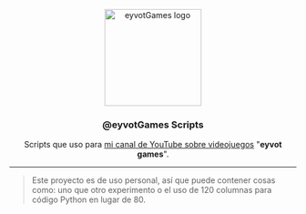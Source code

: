 <p align="center">
   <a href="https://youtube.com/@eyvotGames" aria-label="Ir a canal de YouTube @eyvotGames">
    <img src="[drawing.jpg](https://github.com/eyvotCodes/eyvotgames-scripts/blob/master/eyvotgames-logo-340x130.webp?raw=true)" alt="eyvotGames logo" width="170"/>
   </a>
</p>

<h3 align="center">@eyvotGames Scripts</h3>
<p align="center">
    Scripts que uso para <a href="https://youtube.com/@eyvotGames" aria-label="Ir a canal de YouTube @eyvotGames">
    mi canal de YouTube sobre videojuegos</a> "<strong>eyvot games</strong>".
</p>

---

> Este proyecto es de uso personal, así que puede contener cosas como: uno que
> otro experimento o el uso de 120 columnas para código Python en lugar de 80.
